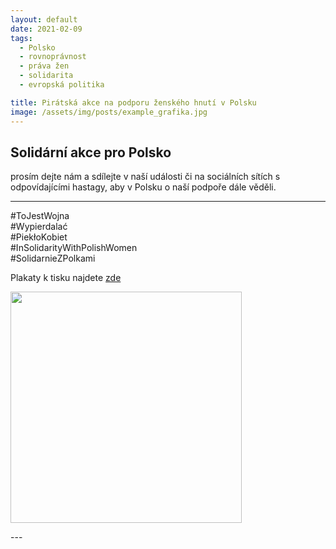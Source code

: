 ```yaml
---
layout: default
date: 2021-02-09
tags:
  - Polsko
  - rovnoprávnost
  - práva žen
  - solidarita
  - evropská politika

title: Pirátská akce na podporu ženského hnutí v Polsku
image: /assets/img/posts/example_grafika.jpg
---
```

<div class="o-section">
  <div class="row">

<h2>Solidární akce pro Polsko</h2> 
<p>
prosím dejte nám a sdílejte v naší události či na sociálních sítích s odpovídajícími hastagy, aby v Polsku o naší podpoře dále věděli.
  <hr>
  #ToJestWojna<br> 
  #Wypierdalać<br> 
  #PiekłoKobiet<br> 
  #InSolidarityWithPolishWomen<br> 
  #SolidarnieZPolkami<br>
</p>
<p>
Plakaty k tisku najdete <a href="https://www.dropbox.com/sh/01okqtrpirt6tka/AADrXTcgjDeBCWOD3aBh5bF-a?dl=0&fbclid=IwAR2xoatQ43hFBkJWu2TVEFDnF7m4gomt7KVd4JOpws4jp0CoyVxNnhX5Jqg">zde</a>

</p>
<p>
<a href="https://zo.pirati.cz/assets/img/posts/example_grafika.jpg"><img src="https://zo.pirati.cz/assets/img/posts/example_grafika.jpg" width="370" heigth="200"></a>
</p>
  </div>
</div>
---
 
